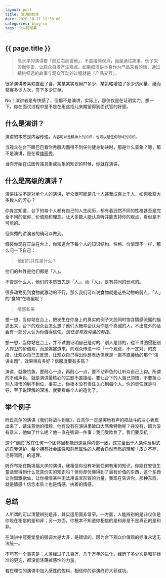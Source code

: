 ```yaml
---
layout: post
title: 演讲的修炼
date: 2020-10-27 12:30:00
categories: blog-cn
tags: 个人随想集
--- 
```


<h2>{{ page.title }}</h2>

> 高水平的演讲要「顾左右而言他」，不直接抛观点，而是通过故事、例子来旁敲侧击，让观众自发产生观点。如果把演讲本身作为产品来看的话，通过精挑细选的故事与观众互动的过程就是「产品交互」。

很多演讲者喜欢直截了当，某某某实现用户多少，某策略增加了多少访问量，继而获客多少人次，签下多少订单。

No！演讲者是有快感了，但那不是演讲，实际上，那仅仅是在证明实力。想一下，你在面试过程中是不是在用这招儿来期望得到面试官的好感。

## 什么是演讲？

演讲的本质是内容传递。<small>内容可以是精神上的知识，也可以是任何领域的知识。</small>

当观众在台下眼巴巴看你秀肌肉而得不到任何健身秘诀时，那是什么景象？嗯，那不是演讲，是在看<a href="https://www.victoriassecret.com/" target="_blank">维密秀</a>。

当你开始在试图传递具象或抽象的知识的时候，你就在演讲。

## 什么是高级的演讲？

演讲往往不是对单个人的演讲，听众很可能是几十人甚至成百上千人，如何收获大多数人的芳心？

你肯定知道，台下的每个人都有自己的人生阅历，都有着迥然不同的性格甚至是完全不同的信仰、价值观和理念。让大多数人能认真听并能支持你的观点，看似是不可能的。

但优秀的讲演者的确可以做到。

假装你现在正站在台上，你知道台下每个人的知识结构、性格、价值观不一样，那么问一下自己：

> 他们的共性是什么？

他们的共性是他们都是「人」。

不管是什么人，他们的本质首先是「人」，而「人」，是有共同的弱点的。

很多动物见到食物就激动的不行，那么我们可以说食物就是这些动物的弱点，「人」的“食物”在哪里呢？

> 情感和美

想一想，当你站在台上，把发生在你身上的真实的例子大胆同时饱含情感流露的描述出来，台下的观众会怎么想？他们大概率会认为你是个真诚的人，不出意外的话会有一部分人认为你值得信任。_信任是有效沟通的前提_。

想一想，当你站在台上，并不试图证明自己是对的、别人是错的，也不试图侵犯别人捍卫的价值观，而是娓娓道来，向观众传递一种「一个观点，不一定对」的态度，让观众自己去反思，让观众自己得出你想表达但就是一直不直接给的那个“演讲主题”，效果得有多好？信服度要有多高？

演讲，就像钓鱼，要耐心一点，再耐心一点，要不动声色的让听众自己上钩。所谓的不动声色，就是演讲最核心的主题不直接给，要让台下的人自己领悟，不要担心别人领悟的到不到位，事实上，你根本没有责任关心到每个人。你的责任就是引导，至于说理解的深浅，就要看每个人的造化了。

## 举个例子

听丘吉尔的演讲《我们将战斗到底》，丘吉尔一定是掷地有声的把战斗的决心表现出来了，请注意他的措辞，他有没有在演讲里破口大骂希特勒呢？并没有，因为没有意义，他做了什么呢？他一直在强调一件事：我们受欺负了，我们要反抗！

这个“谜底”放在任何一个团体里都能迅速赢得内部一致，这完全出于人条件反射式的自我保护，每个拥有社会属性和群居属性的人都会自然而然的理解「皮之不存，毛将焉附」的道理。

听乔布斯在斯坦福大学的演讲，我相信你没有听到任何有用的知识，你能在安徒生童话里得到什么货真价实的知识吗？但你却仿佛得到了最有价值的东西，这个东西让你飘飘欲仙，让你相信某种无法用语言形容的力量，我现在告诉你，那种东西，就是情感！信念本质上也是情感，执着的情感。

## 总结

人所谓的可以清楚辨别是非，其实适用面非常窄。一方面，人能辨别的是非仅仅是你现在相信的是和非；另一方面，你根本不知道你相信的是和非是不是真正的是和非。

在演讲中冠冕堂皇的强调大是大非，是错误的。因为台下观众价值观的标准永远无法统一。

不巧有一个事实是：人类经过了几百万、几千万年的进化，经历了多少次是和非标准的更迭，都没能涤荡掉感性的力量。

若在理性的演讲中加入感性的佐料，相信你的讲演终将大获成功。